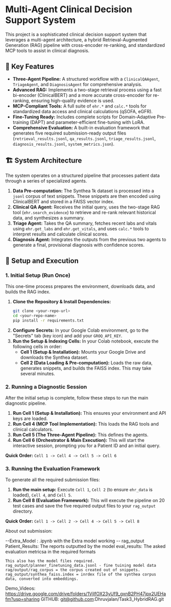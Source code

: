 # Multi-Agent Clinical Decision Support System

This project is a sophisticated clinical decision support system that leverages a multi-agent architecture, a hybrid Retrieval-Augmented Generation (RAG) pipeline with cross-encoder re-ranking, and standardized MCP tools to assist in clinical diagnosis.

## 🌟 Key Features

* **Three-Agent Pipeline:** A structured workflow with a `ClinicalQAAgent`, `TriageAgent`, and `DiagnosisAgent` for comprehensive analysis.
* **Advanced RAG:** Implements a two-stage retrieval process using a fast bi-encoder (ClinicalBERT) and a more accurate cross-encoder for re-ranking, ensuring high-quality evidence is used.
* **MCP-Compliant Tools:** A full suite of `ehr.*` and `calc.*` tools for standardized data access and clinical calculations (qSOFA, eGFR).
* **Fine-Tuning Ready:** Includes complete scripts for Domain-Adaptive Pre-training (DAPT) and parameter-efficient fine-tuning with LoRA.
* **Comprehensive Evaluation:** A built-in evaluation framework that generates five required submission-ready output files (`retrieval_results.jsonl`, `qa_results.jsonl`, `triage_results.jsonl`, `diagnosis_results.jsonl`, `system_metrics.json`).

## 🏗️ System Architecture

The system operates on a structured pipeline that processes patient data through a series of specialized agents.

1.  **Data Pre-computation:** The Synthea 1k dataset is processed into a `jsonl` corpus of text snippets. These snippets are then encoded using ClinicalBERT and stored in a FAISS vector index.
2.  **Clinical QA Agent:** Receives the initial query, uses the two-stage RAG tool (`ehr.search_evidence`) to retrieve and re-rank relevant historical data, and synthesizes a summary.
3.  **Triage Agent:** Takes the QA summary, fetches recent labs and vitals using `ehr.get_labs` and `ehr.get_vitals`, and uses `calc.*` tools to interpret results and calculate clinical scores.
4.  **Diagnosis Agent:** Integrates the outputs from the previous two agents to generate a final, provisional diagnosis with confidence scores.



## 🚀 Setup and Execution

### 1. Initial Setup (Run Once)

This one-time process prepares the environment, downloads data, and builds the RAG index.

1.  **Clone the Repository & Install Dependencies:**
    ```bash
    git clone <your-repo-url>
    cd <your-repo-name>
    pip install -r requirements.txt
    ```
2.  **Configure Secrets:** In your Google Colab environment, go to the "Secrets" tab (key icon) and add your `GROQ_API_KEY`.
3.  **Run the Setup & Indexing Cells:** In your Colab notebook, execute the following cells in order:
    * **Cell 1 (Setup & Installation):** Mounts your Google Drive and downloads the Synthea dataset.
    * **Cell 2 (Data Loading & Pre-computation):** Loads the raw data, generates snippets, and builds the FAISS index. This may take several minutes.

### 2. Running a Diagnostic Session

After the initial setup is complete, follow these steps to run the main diagnostic pipeline.

1.  **Run Cell 1 (Setup & Installation):** This ensures your environment and API keys are loaded.
2.  **Run Cell 4 (MCP Tool Implementation):** This loads the RAG tools and clinical calculators.
3.  **Run Cell 5 (The Three-Agent Pipeline):** This defines the agents.
4.  **Run Cell 6 (Orchestrator & Main Execution):** This will start the interactive session, prompting you for a Patient ID and an initial query.

**Quick Order:** `Cell 1 -> Cell 4 -> Cell 5 -> Cell 6`

### 3. Running the Evaluation Framework

To generate all the required submission files:

1.  **Run the main setup:** Execute `Cell 1`, `Cell 2` (to ensure `ehr_data` is loaded), `Cell 4`, and `Cell 5`.
2.  **Run Cell 8 (Evaluation Framework):** This will execute the pipeline on 20 test cases and save the five required output files to your `rag_output` directory.

**Quick Order:** `Cell 1 -> Cell 2 -> Cell 4 -> Cell 5 -> Cell 8`



About out submission: 

--Extra_Model : .ipynb with the Extra model working
-- rag_output   
    Patient_Results: The reports outputted by the model
    eval_results: The asked evaluation metricsa in the required formats

    This also has the model files required. 
    rag_output/planner_finetuning_data.jsonl - fine tuining model data
    rag/output/rag_corpus = the corpus created out of snippets.
    rag_output/synthea_faiss.index = inrdex file of the synthea corpus data, converted into embeddings. 
Demo_Videos: https://drive.google.com/drive/folders/1VjIfOX23yUf9_gxnB2PH47jpx2UEHafm?usp=sharing
GITHUB: git@github.com:Dhruvjalan/Task3_HybridRAG.git
